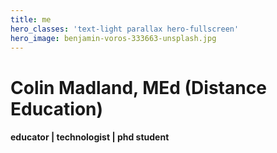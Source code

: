 ```yaml
---
title: me
hero_classes: 'text-light parallax hero-fullscreen'
hero_image: benjamin-voros-333663-unsplash.jpg
---
```


# Colin Madland, MEd (Distance Education)
#### educator | technologist | phd student

